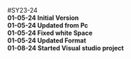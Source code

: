 #SY23-24
<br><b>01-05-24 Initial Version</b>
<br><b>01-05-24 Updated from Pc</b>
<br><b>01-05-24 Fixed white Space</b>
<br><b>01-05-24 Updated Format</b>
<br><b>01-08-24 Started Visual studio project</b>
